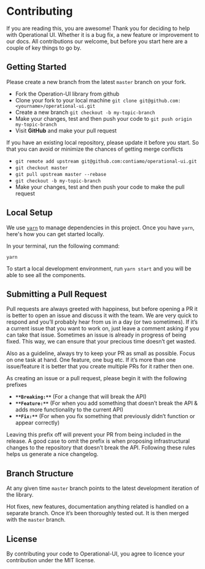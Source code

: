 # Contributing

If you are reading this, you are awesome! Thank you for deciding to help with Operational UI. Whether it is a bug fix, a new feature or improvement to our docs. All contributions our welcome, but before you start here are a couple of key things to go by.

## Getting Started

Please create a new branch from the latest `master` branch on your fork.

- Fork the Operation-UI library from github
- Clone your fork to your local machine `git clone git@github.com:<yourname>/operational-ui.git`
- Create a new branch `git checkout -b my-topic-branch`
- Make your changes, test and then push your code to `git push origin my-topic-branch`
- Visit **GitHub** and make your pull request

If you have an existing local repository, please update it before you start. So that you can avoid or minimize the chances of getting merge conflicts

- `git remote add upstream git@github.com:contiamo/operational-ui.git`
- `git checkout master`
- `git pull upstream master --rebase`
- `git checkout -b my-topic-branch`
- Make your changes, test and then push your code to make the pull request

## Local Setup

We use [`yarn`](https://yarnpkg.com/) to manage dependencies in this project. Once you have `yarn`, here's how you can get started locally.

In your terminal, run the following command:

`yarn`

To start a local development environment, run `yarn start` and you will be able to see all the components.

## Submitting a Pull Request

Pull requests are always greeted with happiness, but before opening a PR it is better to open an issue and discuss it with the team. We are very quick to respond and you’ll probably hear from us in a day (or two sometimes). If it’s a current issue that you want to work on, just leave a comment asking if you can take that issue. Sometimes an issue is already in progress of being fixed. This way, we can ensure that your precious time doesn’t get wasted.

Also as a guideline, always try to keep your PR as small as possible. Focus on one task at hand. One feature, one bug etc. If it’s more than one issue/feature it is better that you create multiple PRs for it rather then one.

As creating an issue or a pull request, please begin it with the following prefixes

- **`**Breaking:**`** (For a change that will break the API)
- **`**Feature:**`** (For when you add something that doesn’t break the API & adds more functionality to the current API)
- **`**Fix:**`** (For when you fix something that previously didn’t function or appear correctly)

Leaving this prefix off will prevent your PR from being included in the release. A good case to omit the prefix is when proposing infrastructural changes to the repository that doesn’t break the API. Following these rules helps us generate a nice changelog.

## Branch Structure

At any given time `master` branch points to the latest development iteration of the library.

Hot fixes, new features, documentation anything related is handled on a separate branch. Once it’s been thoroughly tested out. It is then merged with the `master` branch.

## License

By contributing your code to Operational-UI, you agree to licence your contribution under the MIT license.
